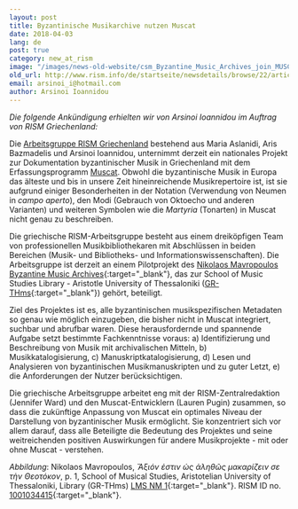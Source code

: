 ```yaml
---
layout: post
title: Byzantinische Musikarchive nutzen Muscat
date: 2018-04-03
lang: de
post: true
category: new_at_rism
image: "/images/news-old-website/csm_Byzantine_Music_Archives_join_MUSCAT_Seite_2_42a9f3f6c7.jpg"
old_url: http://www.rism.info/de/startseite/newsdetails/browse/22/article/64/byzantine-music-archives-join-muscat.html
email: arsinoi_i@hotmail.com
author: Arsinoi Ioannidou
---
```


_Die folgende Ankündigung erhielten wir von Arsinoi Ioannidou im Auftrag von RISM Griechenland:_

Die [Arbeitsgruppe RISM Griechenland](/working-groups.html) bestehend aus Maria Aslanidi, Aris Bazmadelis und Arsinoi Ioannidou, unternimmt derzeit ein nationales Projekt zur Dokumentation byzantinischer Musik in Griechenland mit dem Erfassungsprogramm [Muscat](/community/muscat.html). Obwohl die byzantinische Musik in Europa das älteste und bis in unsere Zeit hineinreichende Musikrepertoire ist, ist sie aufgrund einiger Besonderheiten in der Notation (Verwendung von Neumen in _campo aperto_), den Modi (Gebrauch von Oktoecho und anderen Varianten) und weiteren Symbolen wie die _Martyria_ (Tonarten) in Muscat nicht genau zu beschreiben.

Die griechische RISM-Arbeitsgruppe besteht aus einem dreiköpfigen Team von professionellen Musikbibliothekaren mit Abschlüssen in beiden Bereichen (Musik- und Bibliotheks- und Informationswissenschaften). Die Arbeitsgruppe ist derzeit an einem Pilotprojekt des [Νikolaos Mavropoulos Byzantine Music Archives](https://sophia.mus.auth.gr/xmlui/handle/123456789/862){:target="_blank"}, das zur School of Music Studies Library - Aristotle University of Thessaloniki ([GR-THms](https://opac.rism.info/search?View=rism&siglum=GR-THms){:target="_blank"}) gehört, beteiligt.

Ziel des Projektes ist es, alle byzantinischen musikspezifischen Metadaten so genau wie möglich einzugeben, die bisher nicht in Muscat integriert, suchbar und abrufbar waren. Diese herausfordernde und spannende Aufgabe setzt bestimmte Fachkenntnisse voraus: a) Identifizierung und Beschreibung von Musik mit archivalischen Mitteln, b) Musikkatalogisierung, c) Manuskriptkatalogisierung, d) Lesen und Analysieren von byzantinischen Musikmanuskripten und zu guter Letzt, e) die Anforderungen der Nutzer berücksichtigen.

Die griechische Arbeitsgruppe arbeitet eng mit der RISM-Zentralredaktion (Jennifer Ward) und den Muscat-Entwicklern (Lauren Pugin) zusammen, so dass die zukünftige Anpassung von Muscat ein optimales Niveau der Darstellung von byzantinischer Musik ermöglicht. Sie konzentriert sich vor allem darauf, dass alle Beteiligte die Bedeutung des Projektes und seine weitreichenden positiven Auswirkungen für andere Musikprojekte - mit oder ohne Muscat - verstehen.

_Abbildung_: Nikolaos Mavropoulos, _Ἄξιόν ἐστιν ὡς ἀληθῶς μακαρίζειν σε τὴν Θεοτόκον_, p. 1, School of Musical Studies, Aristotelian University of Thessaloniki, Library (GR-THms) [LMS NM 1](http://sophia.mus.auth.gr/xmlui/handle/123456789/867){:target="_blank"}. RISM ID no. [1001034415](https://opac.rism.info/search?id=1001034415){:target="_blank"}.